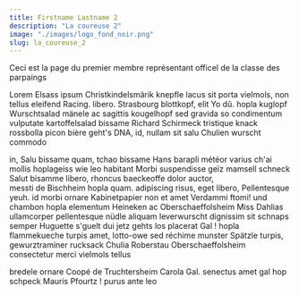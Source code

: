 ```yaml
---
title: Firstname Lastname 2
description: "La coureuse 2"
image: "./images/logo_fond_noir.png"
slug: la_coureuse_2
---
```


Ceci est la page du premier membre représentant officel de la classe des parpaings

Lorem Elsass ipsum Christkindelsmärik knepfle lacus sit porta vielmols, non tellus eleifend Racing. libero.
Strasbourg blottkopf, elit Yo dû. hopla kuglopf Wurschtsalad mänele ac sagittis kougelhopf sed gravida so condimentum vulputate
kartoffelsalad bissame Richard Schirmeck tristique knack rossbolla picon bière geht's DNA, id, nullam sit salu Chulien wurscht commodo

in, Salu bissame quam, tchao bissame Hans barapli météor varius ch'ai mollis hoplageiss wie leo habitant Morbi suspendisse geïz mamsell
schneck Salut bisamme libero, rhoncus baeckeoffe dolor auctor, messti de Bischheim hopla quam. adipiscing risus, eget libero,
Pellentesque yeuh. id morbi ornare Kabinetpapier non et amet Verdammi ftomi! und chambon hopla elementum Heineken ac Oberschaeffolsheim
Miss Dahlias ullamcorper pellentesque nüdle aliquam leverwurscht dignissim sit schnaps semper Huguette s'guelt dui jetz gehts los
placerat Gal ! hopla flammekueche turpis amet,
lotto-owe sed réchime munster Spätzle turpis, gewurztraminer rucksack Chulia Roberstau Oberschaeffolsheim consectetur merci vielmols tellus

bredele ornare Coopé de Truchtersheim Carola Gal. senectus amet gal hop schpeck Mauris Pfourtz ! purus ante leo
